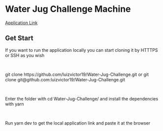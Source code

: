<h1>Water Jug Challenge Machine</h1>
<a href="https://water-jug-challenge.vercel.app/">Application Link</a>
<h2>Get Start</h2>
<p>If you want to run the application locally you can start cloning it by HTTTPS or SSH as you wish</p>
<br/>
<p>git clone https://github.com/luizvictor19/Water-Jug-Challenge.git or git clone git@github.com:luizvictor19/Water-Jug-Challenge.git</p>
<br/>
<p>Enter the folder with cd Water-Jug-Challenge/ and install the dependencies with yarn</p>
<br/>
<p>Run yarn dev to get the local application link and paste it at the browser</p>
